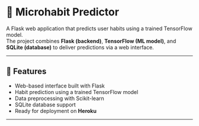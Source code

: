 # 🧠 Microhabit Predictor

A Flask web application that predicts user habits using a trained TensorFlow model.  
The project combines **Flask (backend)**, **TensorFlow (ML model)**, and **SQLite (database)** to deliver predictions via a web interface.

---

## 🚀 Features
- Web-based interface built with Flask
- Habit prediction using a trained TensorFlow model
- Data preprocessing with Scikit-learn
- SQLite database support
- Ready for deployment on **Heroku**

---
